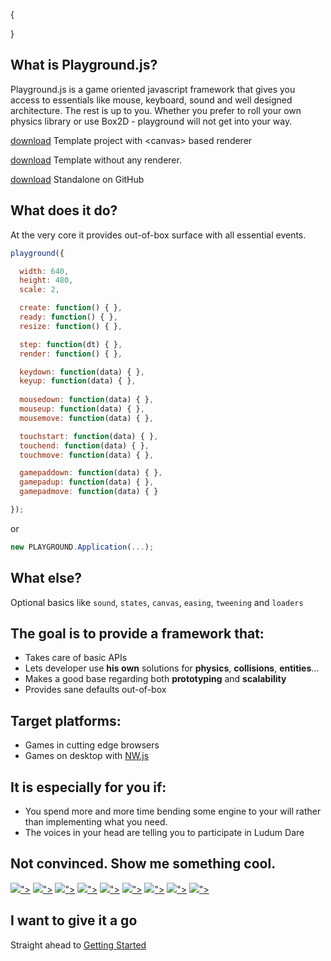 {

}

<style>
  #content a {
    background: #666;
    box-shadow: 0 4px 0 #222;
    border-radius: 3px;
    color: #aaa;
    border-top: 1px solid #888;
    border-left: 1px solid #888;
    border-right: 1px solid #888;
    margin-right: 8px;    
  }  
</style>

## What is Playground.js?

Playground.js is a game oriented javascript framework that gives you access to essentials like mouse, keyboard, sound and well designed architecture. The rest is up to you. Whether you prefer to roll your own physics library or use Box2D - playground will not get into your way.

<?=cms::compose('documents/intro/intro-example.js')?>

[download](<?=cms::url('standalone/playground.zip')?>) Template project with &lt;canvas&gt; based renderer

[download](<?=cms::url('standalone/playground-base.zip')?>) Template without any renderer.

[download](https://github.com/rezoner/playground/tree/master/build) Standalone on GitHub

## What does it do? 

At the very core it provides out-of-box surface with all essential events.

```javascript
playground({

  width: 640,
  height: 480,
  scale: 2,

  create: function() { },
  ready: function() { },
  resize: function() { },

  step: function(dt) { },
  render: function() { },

  keydown: function(data) { },
  keyup: function(data) { },
  
  mousedown: function(data) { },
  mouseup: function(data) { },
  mousemove: function(data) { },

  touchstart: function(data) { },
  touchend: function(data) { },
  touchmove: function(data) { },

  gamepaddown: function(data) { },
  gamepadup: function(data) { },
  gamepadmove: function(data) { }

});
```

or 
```javascript
new PLAYGROUND.Application(...);
```

## What else?

Optional basics like `sound`, `states`, `canvas`, `easing`, `tweening` and `loaders`

## The goal is to provide a framework that:

* Takes care of basic APIs
* Lets developer use **his own** solutions for **physics**, **collisions**, **entities**...
* Makes a good base regarding both **prototyping** and **scalability**
* Provides sane defaults out-of-box

## Target platforms:

* Games in cutting edge browsers
* Games on desktop with [NW.js](http://nwjs.io/)


## It is especially for you if:

* You spend more and more time bending some engine to your will rather than implementing what you need.
* The voices in your head are telling you to participate in Ludum Dare

## Not convinced. Show me something cool.

<div class="showcase">
  <a href="http://playgroundjs.com/demos/space/"><img src="<?=cms::url("files/thumbs/space.png")?>"></a>
  <a href="http://store.steampowered.com/app/329320/"><img src="<?=cms::url("files/thumbs/qbqbqb.png")?>"></a>
  <a href="http://feiss.be/ld31/"><img src="<?=cms::url("files/thumbs/orion.png")?>"></a>
  <a href="http://rezoner.net/labs/limbs/"><img src="<?=cms::url("files/thumbs/limbs.png")?>"></a>
  <a href="http://hotlinetrail.rezoner.net/"><img src="<?=cms::url("files/thumbs/hotlinetrail.png")?>"></a>
  <a href="http://rezoner.net/labs/3d/a4/"><img src="<?=cms::url("files/thumbs/boats.png")?>"></a>
  <a href="http://playgroundjs.com/demos/threejs/"><img src="<?=cms::url("files/thumbs/three-boat.png")?>"></a>
  <a href="http://playgroundjs.com/three"><img src="<?=cms::url("files/thumbs/three-car.png")?>"></a>
  <a href="http://jackrugile.com/pongoo/"><img src="<?=cms::url("files/thumbs/jack-pong.png")?>"></a>

</div>

## I want to give it a go

Straight ahead to [Getting Started](<?=cms::url("intro/getting-started")?>)

